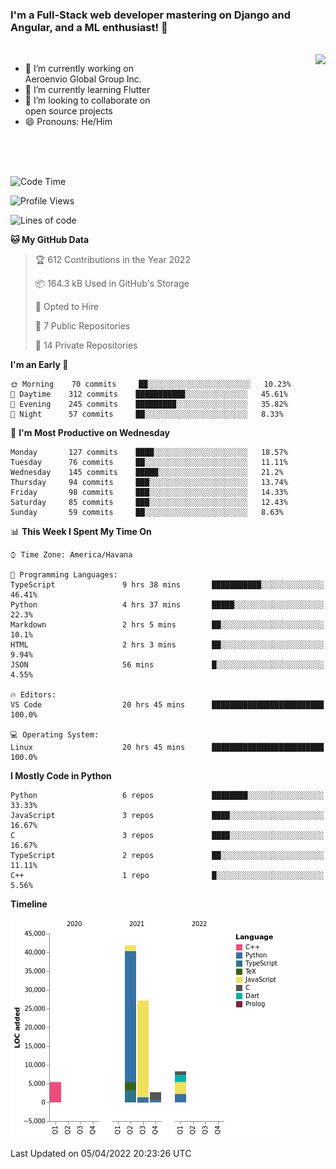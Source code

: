 ### I'm a Full-Stack web developer mastering on Django and Angular, and a ML enthusiast!  👋

<br/>

<img align="right" height="250"  src="https://media1.giphy.com/media/qgQUggAC3Pfv687qPC/giphy.gif?cid=ecf05e470ttfxgsj072btembitu1zn4ti3t3cdyg4jo5b3by&rid=giphy.gif&ct=g" />

 <div style="width:50%">
    <ul>
      <li>🔭 I’m currently working on Aeroenvio Global Group Inc.</li>
      <li>🌱 I’m currently learning Flutter</li>
      <li>👯 I’m looking to collaborate on open source projects</li>
      <li>😄 Pronouns: He/Him</li>
<!--       <li>⚡ Fun fact: I started my first professional project for a company as web dev without knowing any JS </li> -->
    </ul>
  </div>
  
<br/><br/><br/>


<!--START_SECTION:waka-->
![Code Time](http://img.shields.io/badge/Code%20Time-107%20hrs%2038%20mins-blue)

![Profile Views](http://img.shields.io/badge/Profile%20Views-0-blue)

![Lines of code](https://img.shields.io/badge/From%20Hello%20World%20I%27ve%20Written-71%20Thousand%20lines%20of%20code-blue)

**🐱 My GitHub Data** 

> 🏆 612 Contributions in the Year 2022
 > 
> 📦 164.3 kB Used in GitHub's Storage 
 > 
> 💼 Opted to Hire
 > 
> 📜 7 Public Repositories 
 > 
> 🔑 14 Private Repositories  
 > 
**I'm an Early 🐤** 

```text
🌞 Morning    70 commits     ██░░░░░░░░░░░░░░░░░░░░░░░   10.23% 
🌆 Daytime    312 commits    ███████████░░░░░░░░░░░░░░   45.61% 
🌃 Evening    245 commits    █████████░░░░░░░░░░░░░░░░   35.82% 
🌙 Night      57 commits     ██░░░░░░░░░░░░░░░░░░░░░░░   8.33%

```
📅 **I'm Most Productive on Wednesday** 

```text
Monday       127 commits    ████░░░░░░░░░░░░░░░░░░░░░   18.57% 
Tuesday      76 commits     ██░░░░░░░░░░░░░░░░░░░░░░░   11.11% 
Wednesday    145 commits    █████░░░░░░░░░░░░░░░░░░░░   21.2% 
Thursday     94 commits     ███░░░░░░░░░░░░░░░░░░░░░░   13.74% 
Friday       98 commits     ███░░░░░░░░░░░░░░░░░░░░░░   14.33% 
Saturday     85 commits     ███░░░░░░░░░░░░░░░░░░░░░░   12.43% 
Sunday       59 commits     ██░░░░░░░░░░░░░░░░░░░░░░░   8.63%

```


📊 **This Week I Spent My Time On** 

```text
⌚︎ Time Zone: America/Havana

💬 Programming Languages: 
TypeScript               9 hrs 38 mins       ███████████░░░░░░░░░░░░░░   46.41% 
Python                   4 hrs 37 mins       █████░░░░░░░░░░░░░░░░░░░░   22.3% 
Markdown                 2 hrs 5 mins        ██░░░░░░░░░░░░░░░░░░░░░░░   10.1% 
HTML                     2 hrs 3 mins        ██░░░░░░░░░░░░░░░░░░░░░░░   9.94% 
JSON                     56 mins             █░░░░░░░░░░░░░░░░░░░░░░░░   4.55%

🔥 Editors: 
VS Code                  20 hrs 45 mins      █████████████████████████   100.0%

💻 Operating System: 
Linux                    20 hrs 45 mins      █████████████████████████   100.0%

```

**I Mostly Code in Python** 

```text
Python                   6 repos             ████████░░░░░░░░░░░░░░░░░   33.33% 
JavaScript               3 repos             ████░░░░░░░░░░░░░░░░░░░░░   16.67% 
C                        3 repos             ████░░░░░░░░░░░░░░░░░░░░░   16.67% 
TypeScript               2 repos             ██░░░░░░░░░░░░░░░░░░░░░░░   11.11% 
C++                      1 repo              █░░░░░░░░░░░░░░░░░░░░░░░░   5.56%

```


**Timeline**

![Chart not found](https://raw.githubusercontent.com/dfg-98/dfg-98/main/charts/bar_graph.png) 


 Last Updated on 05/04/2022 20:23:26 UTC
<!--END_SECTION:waka-->
